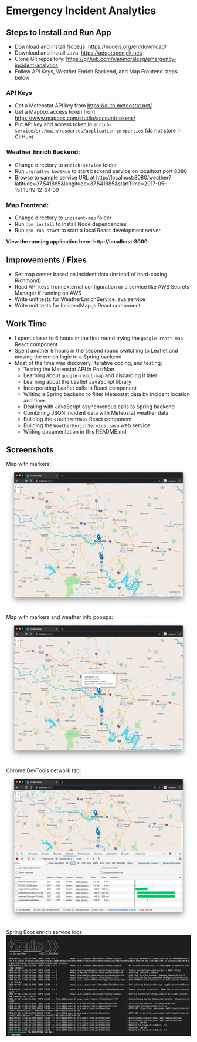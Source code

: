 # Emergency Incident Analytics

## Steps to Install and Run App

- Download and install Node.js: https://nodejs.org/en/download/
- Download and install Java: https://adoptopenjdk.net/
- Clone Git repository: https://github.com/ivanmoralesg/emergency-incident-analytics
- Follow API Keys, Weather Enrich Backend, and Map Frontend steps below

### API Keys
- Get a Meteostat API key from https://auth.meteostat.net/
- Get a Mapbox access token from https://www.mapbox.com/studio/account/tokens/
- Put API key and access token in `enrich-service/src/main/resources/application.properties` (do not store in GitHub)

### Weather Enrich Backend:
- Change directory to `enrich-service` folder
- Run `./gradlew bootRun` to start backend service on localhost port 8080
- Browse to sample service URL at http://localhost:8080/weather?latitude=37.541885&longitude=37.541885&startTime=2017-05-15T13:19:12-04:00

### Map Frontend:
- Change directory to `incident-map` folder
- Run `npm install` to install Node dependencies
- Run `npm run start` to start a local React development server

**View the running application here: http://localhost:3000**

## Improvements / Fixes

- Set map center based on incident data (instead of hard-coding Richmond)
- Read API keys from external configuration or a service like AWS Secrets Manager if running on AWS
- Write unit tests for WeatherEnrichService.java service
- Write unit tests for IncidentMap.js React component 

## Work Time

- I spent closer to 6 hours in the first round trying the `google-react-map` React component
- Spent another 8 hours in the second round switching to Leaflet and moving the enrich logic to a Spring backend
- Most of the time was discovery, iterative coding, and testing:
  - Testing the Meteostat API in PostMan
  - Learning about `google-react-map` and discarding it later
  - Learning about the Leaflet JavaScript library
  - Incorporating Leaflet calls in React component
  - Writing a Spring backend to filter Meteostat data by incident location and time
  - Dealing with JavaScript asynchronous calls to Spring backend
  - Combining JSON incident data with Meteostat weather data
  - Building the `<IncidentMap>` React component
  - Building the `WeatherEnrichService.java` web service
  - Writing documentation in this README.md


 ## Screenshots

Map with markers:
![alt text](screenshots/map-markers.png)

Map with markers and weather info popups: 
![alt text](screenshots/map-markers-popup.png)

Chrome DevTools network tab:
![alt text](screenshots/network-devtools.png)

Spring Boot enrich service logs:
![alt text](screenshots/spring-boot-logs.png)

